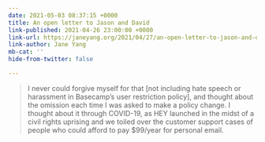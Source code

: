 ```yaml
---
date: 2021-05-03 08:37:15 +0000
title: An open letter to Jason and David
link-published: 2021-04-26 23:00:00 +0000
link-url: https://janeyang.org/2021/04/27/an-open-letter-to-jason-and-david/
link-author: Jane Yang
mb-cat: ''
hide-from-twitter: false

---
```

> I never could forgive myself for that \[not including hate speech or harassment in Basecamp’s user restriction policy\], and thought about the omission each time I was asked to make a policy change. I thought about it through COVID-19, as HEY launched in the midst of a civil rights uprising and we toiled over the customer support cases of people who could afford to pay $99/year for personal email.
